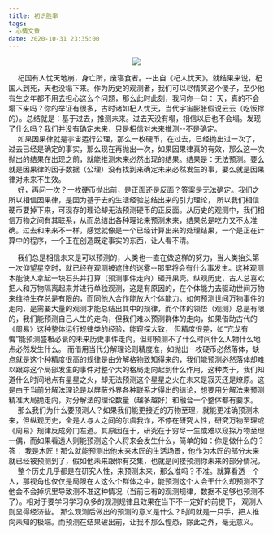 ```yaml
---
title: 初识胜率
tags:
- 心情文章
date: 2020-10-31 23:35:00
---
```

<div align=center>
<img src="https://qiniu.wuchuheng.com/images/coin.jpg" />
</div>

&emsp; 杞国有人忧天地崩，身亡所，废寝食者。--出自《杞人忧天》。就结果来说，杞国人到死，天也没塌下来。作为历史的观测者，我们可以尽情笑这个傻子，至少他有生之年都不用去担心这么个问题，那么此时此刻，我问你一句： 天，真的不会塌下来吗？你的举证有很多，古时诸如杞人忧天，当代宇宙膨胀假说云云（吃饭撑的）。总结就是：基于过去，推测未来。过去天没有塌，相信以后也不会塌。发现了什么吗？我们并没有确定未来，只是相信对未来推测--不是确定。  
&emsp; 如果因果律就是宇宙运行公理，那么一枚硬币，在过去，已经抛出过一次了，过去已经是确定的事实，那么现在再抛出一次，如果因果律真的有效，那么这一次抛出的结果在出现之前，就能推测未来必然出现的结果。结果是：无法预测。要么就是因果律的因子数据（公理）没有找到来确定未来必然发生的事，要么就是因果律对未来不生效。  
&emsp; 好，再问一次？一枚硬币抛出前，是正面还是反面？答案是无法确定。我们之所以相信因果律，是因为基于去的生活经验总结出来的引力理论， 所以我们相信硬币要掉下来，可现存的理论却无法预测硬币的正反面。从历史的观测中，我们相信万物之间有其联系，从而总结出各种理论来预测未来，结果总是吃力又不太准确。过去和未来不一样，感觉就像是一个已经计算出来的处理结果，一个是正在计算中的程序，一个正在创造既定事实的东西，让人看不清。
<!--more-->
&emsp; 我们总是相信未来是可以预测的，人类也一直在做这样的努力，当人类抬头第一次仰望星空时，就已经在观测被遮住的迷雾--那里将会有什么事发生。这种观测本能使人拿起一块石头并打算（预测事件走向）砸开果壳。纵观历史，古人总喜欢把人和万物隔离起来并进行单独观测，这是有原因的，在个体能力去驱动世间万物来维持生存总是有限的，而同他人合作能放大个体能力。如何预测世间万物事件的走向，是需要大量的观测才能总结出其中的规律，而个体的领悟（观测）总是有限的，我们能预测自己人生的走向，但我们难以预测群体的走向，如果借助古代的《周易》这种整体运行规律类的经验，能窥探大致， 但精度很差，如“亢龙有悔”能预测盛极必衰的未来历史事件走向，但却预测不了什么时间什么人物什么地点必然发生什么。 而借用当代分解理论则精度准，如抛出一枚硬币必然落体，缺点就是这个种精度很高的规律是由分解格物致知得来的，我们能预测必然落体却难以跟踪这个局部发生的事件对整个大的格局走向起到什么作用，这种类于，我们知道什么时间地点有星星之火，却无法预测这个星星之火在未来是寂灭还是燎原。这是由于当前分解法理论是以屏蔽外界各种联系才得出的结论，想要用分解法来预测精准大局抛走向，对分解法的理论数量（越多越好）和融合一个整体都有要求。      
&emsp; 那么我们为什么要预测人？如果我们能更接近的万物至理，就能更准确预测未来，但纵观历史，全是人与人之间的尔虞我诈，不停在研究人性，研究万物至理或《周易》规律反成旁门左道。其原因在于，研究在于穷尽一生或难以窥探万物至理一偶，而如果看透人则能预测这个人将来会发生什么，简单的如：你是做什么的？答： 我是木匠！那么就能预测出他未来木匠的生活场景，他作为木匠的部分未来就已经被预测到了，假如他未来跟你有交集，也就是间接预测你未来的部分情况。  
&emsp; 整个历史几乎都是在研究人性，来预测未来，那么准吗？不准。就算看透一个人，那视角也仅仅是局限在人这么个群体之中，能预测这个人会干什么却预测不了他会不会掉坑里导致测不准这种情况（当前已有的观测规律，数据不足够也预测不了）。相对于要学习学习众多的观测规律且效果在当下不一定好的前提下， 观测人则显得经济些。
那么观测后做出的预测的意义是什么？时间就是一只手，把人推向未知的极端。而预测在结果破出前，让我不那么惶恐，除此之外，毫无意义。